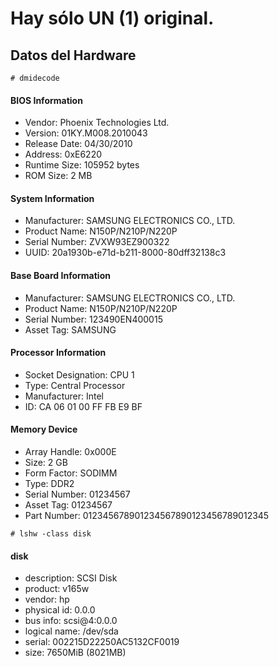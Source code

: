 # Hay sólo UN (1) original.

## Datos del Hardware

```# dmidecode ```

#### BIOS Information
- Vendor: Phoenix Technologies Ltd.
-	Version: 01KY.M008.2010043
- Release Date: 04/30/2010
- Address: 0xE6220
- Runtime Size: 105952 bytes
- ROM Size: 2 MB

#### System Information
-	Manufacturer: SAMSUNG ELECTRONICS CO., LTD.
-	Product Name: N150P/N210P/N220P
-	Serial Number: ZVXW93EZ900322
-	UUID: 20a1930b-e71d-b211-8000-80dff32138c3

#### Base Board Information
-	Manufacturer: SAMSUNG ELECTRONICS CO., LTD.
-	Product Name: N150P/N210P/N220P
-	Serial Number: 123490EN400015
-	Asset Tag: SAMSUNG

#### Processor Information
-	Socket Designation: CPU 1
-	Type: Central Processor
-	Manufacturer: Intel
-	ID: CA 06 01 00 FF FB E9 BF

#### Memory Device
-	Array Handle: 0x000E
-	Size: 2 GB
-	Form Factor: SODIMM
-	Type: DDR2
-	Serial Number: 01234567
-	Asset Tag: 01234567
-	Part Number: 012345678901234567890123456789012345

```# lshw -class disk```

#### disk
- description: SCSI Disk
- product: v165w
- vendor: hp
- physical id: 0.0.0
- bus info: scsi@4:0.0.0
- logical name: /dev/sda
- serial: 002215D22250AC5132CF0019
- size: 7650MiB (8021MB)
